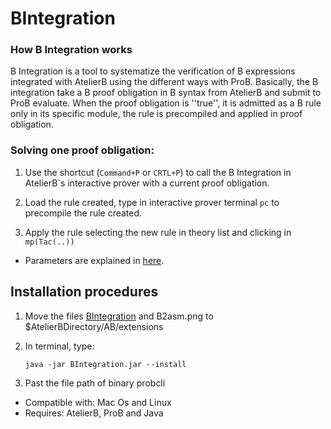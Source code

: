 BIntegration
============

### How B Integration works

B Integration is a tool to systematize the verification of B expressions integrated with AtelierB using the different ways with ProB.
Basically, the B integration take a B proof obligation in  B syntax from AtelierB and submit to ProB evaluate. When the proof obligation is ''true'', it is admitted as a B rule only in its specific module, the rule is precompiled and applied  in proof obligation.


### Solving one proof obligation:

1. Use the shortcut (`Command+P` or `CRTL+P`) to call the B Integration in AtelierB`s interactive prover with a current proof obligation.

2. Load the rule created, type in interactive prover terminal `pc` to precompile the rule created.

3. Apply the rule selecting the new rule in theory list and clicking in `mp(Tac(..))` 

* Parameters are explained in [here].


Installation procedures
---------------------

1. Move the files [BIntegration] and B2asm.png to $AtelierBDirectory/AB/extensions

2. In terminal, type:

    `java -jar BIntegration.jar --install`
    
3. Past the file path of binary probcli

* Compatible with: Mac Os and Linux
* Requires: AtelierB, ProB and Java

[BIntegration]: https://www.dropbox.com/s/fvdozx39xaa3h92/BIntegration.jar
[here]:https://github.com/ValerioMedeiros/BIntegration/blob/master/doc/Instructions.md
